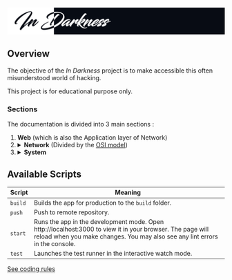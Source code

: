 ![Banner](banner.png)

## Overview

The objective of the *In Darkness* project is to make accessible this often misunderstood world of hacking.

This project is for educational purpose only.

### Sections

The documentation is divided into 3 main sections :
<ol>
<li><b>Web</b> (which is also the Application layer of Network)</li>
<li>
<details>
	<summary><b>Network</b> (Divided by the <a href="https://en.wikipedia.org/wiki/OSI_model">OSI model</a>)</summary>
<table>
	<tr>
		<td>Application</td>
		<td>Web vulnerabilities, Denial of Service attacks, Google Hacking etc.</td>
	</tr>
	<tr>
		<td>Session</td>
		<td>SSL/TLS attacks</td>
	</tr>
	<tr>
		<td>Transport</td>
		<td>UDP DDoS reflection</td>
	</tr>
	<tr>
		<td>Data link</td>
		<td>ARP spoofing, DNS cache poisoning, wireless networks attacks etc.</td>
	</tr>
</table>
</details>
</li>
<li>
<details>
	<summary><b>System</b></summary>
<table>
	<tr>
		<td>Binary</td>
		<td>Anomaly exploitation, Side-channel attack, Antivirus evasion</td>
	</tr>
	<tr>
		<td>Scripting</td>
		<td>Exploits, Antivirus evasion, polymorphic and self-modifying codes</td>
	</tr>
	<tr>
		<td>High-risk vulnerabilities</td>
		<td>RCE, LPE, SBX, VME and FCP</td>
	</tr>
</table>
</details>
</li>
</ol>

## Available Scripts

| Script | Meaning |
|---|---|
| `build` | Builds the app for production to the `build` folder. |
| `push` | Push to remote repository. |
| `start` | Runs the app in the development mode. Open http://localhost:3000 to view it in your browser. The page will reload when you make changes. You may also see any lint errors in the console. |
| `test` | Launches the test runner in the interactive watch mode. |

[See coding rules](coding-rules.md)
